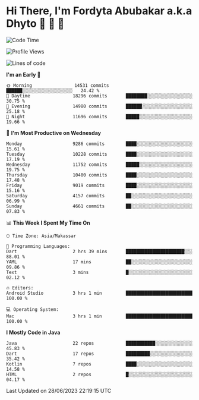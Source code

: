 # Hi There, I'm Fordyta Abubakar a.k.a Dhyto 👋 👋 👋 

<!--
**DhytoDev/dhytodev** is a ✨ _special_ ✨ repository because its `README.md` (this file) appears on your GitHub profile.

Here are some ideas to get you started:

- 🔭 I’m currently working on ...
- 🌱 I’m currently learning ...
- 👯 I’m looking to collaborate on ...
- 🤔 I’m looking for help with ...
- 💬 Ask me about ...
- 📫 How to reach me: ...
- 😄 Pronouns: ...
- ⚡ Fun fact: ...
-->

<!--START_SECTION:waka-->
![Code Time](http://img.shields.io/badge/Code%20Time-1%2C948%20hrs%2040%20mins-blue)

![Profile Views](http://img.shields.io/badge/Profile%20Views-0-blue)

![Lines of code](https://img.shields.io/badge/From%20Hello%20World%20I%27ve%20Written-7.4%20million%20lines%20of%20code-blue)

**I'm an Early 🐤** 

```text
🌞 Morning                14531 commits       ██████░░░░░░░░░░░░░░░░░░░   24.42 % 
🌆 Daytime                18296 commits       ████████░░░░░░░░░░░░░░░░░   30.75 % 
🌃 Evening                14980 commits       ██████░░░░░░░░░░░░░░░░░░░   25.18 % 
🌙 Night                  11696 commits       █████░░░░░░░░░░░░░░░░░░░░   19.66 % 
```
📅 **I'm Most Productive on Wednesday** 

```text
Monday                   9286 commits        ████░░░░░░░░░░░░░░░░░░░░░   15.61 % 
Tuesday                  10228 commits       ████░░░░░░░░░░░░░░░░░░░░░   17.19 % 
Wednesday                11752 commits       █████░░░░░░░░░░░░░░░░░░░░   19.75 % 
Thursday                 10400 commits       ████░░░░░░░░░░░░░░░░░░░░░   17.48 % 
Friday                   9019 commits        ████░░░░░░░░░░░░░░░░░░░░░   15.16 % 
Saturday                 4157 commits        ██░░░░░░░░░░░░░░░░░░░░░░░   06.99 % 
Sunday                   4661 commits        ██░░░░░░░░░░░░░░░░░░░░░░░   07.83 % 
```


📊 **This Week I Spent My Time On** 

```text
🕑︎ Time Zone: Asia/Makassar

💬 Programming Languages: 
Dart                     2 hrs 39 mins       ██████████████████████░░░   88.01 % 
YAML                     17 mins             ██░░░░░░░░░░░░░░░░░░░░░░░   09.86 % 
Text                     3 mins              █░░░░░░░░░░░░░░░░░░░░░░░░   02.12 % 

🔥 Editors: 
Android Studio           3 hrs 1 min         █████████████████████████   100.00 % 

💻 Operating System: 
Mac                      3 hrs 1 min         █████████████████████████   100.00 % 
```

**I Mostly Code in Java** 

```text
Java                     22 repos            ███████████░░░░░░░░░░░░░░   45.83 % 
Dart                     17 repos            █████████░░░░░░░░░░░░░░░░   35.42 % 
Kotlin                   7 repos             ████░░░░░░░░░░░░░░░░░░░░░   14.58 % 
HTML                     2 repos             █░░░░░░░░░░░░░░░░░░░░░░░░   04.17 % 
```




 Last Updated on 28/06/2023 22:19:15 UTC
<!--END_SECTION:waka-->
